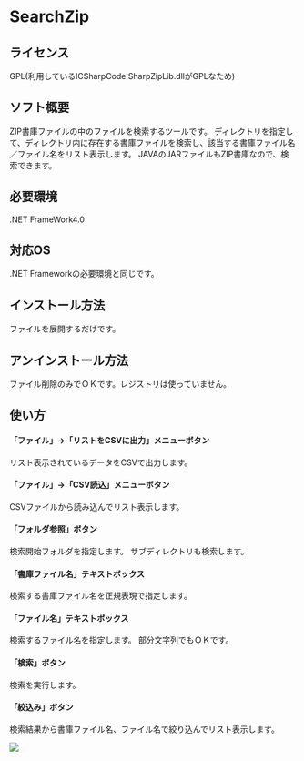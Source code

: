 SearchZip
=====
ライセンス
-----
GPL(利用しているICSharpCode.SharpZipLib.dllがGPLなため)

ソフト概要
-----
ZIP書庫ファイルの中のファイルを検索するツールです。
ディレクトリを指定して、ディレクトリ内に存在する書庫ファイルを検索し、該当する書庫ファイル名／ファイル名をリスト表示します。
JAVAのJARファイルもZIP書庫なので、検索できます。

必要環境
-----
.NET FrameWork4.0

対応OS
-----
.NET Frameworkの必要環境と同じです。

インストール方法
-----
ファイルを展開するだけです。

アンインストール方法
-----
ファイル削除のみでＯＫです。レジストリは使っていません。

使い方
-----
#### 「ファイル」→「リストをCSVに出力」メニューボタン
リスト表示されているデータをCSVで出力します。

#### 「ファイル」→「CSV読込」メニューボタン
CSVファイルから読み込んでリスト表示します。

#### 「フォルダ参照」ボタン
検索開始フォルダを指定します。
サブディレクトリも検索します。

#### 「書庫ファイル名」テキストボックス
検索する書庫ファイル名を正規表現で指定します。

#### 「ファイル名」テキストボックス
検索するファイル名を指定します。
部分文字列でもＯＫです。

#### 「検索」ボタン
検索を実行します。

#### 「絞込み」ボタン
検索結果から書庫ファイル名、ファイル名で絞り込んでリスト表示します。  

<img src="https://user-images.githubusercontent.com/6335693/50577220-0cc26e80-0e67-11e9-8e86-b6ff2ed815f5.jpg">
